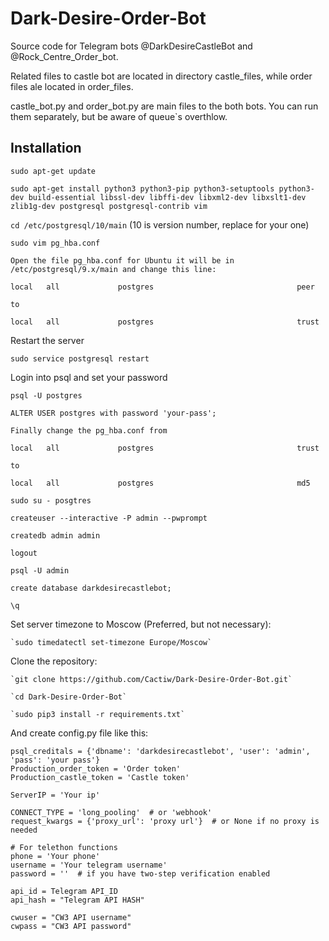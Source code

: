# Dark-Desire-Order-Bot

Source code for Telegram bots @DarkDesireCastleBot and @Rock_Centre_Order_bot.

Related files to castle bot are located in directory castle_files, while order files ale located in order_files.

castle_bot.py and order_bot.py are main files to the both bots. You can run them separately, but be aware of 
queue`s overthlow. 


## Installation
`sudo apt-get update`

`sudo apt-get install python3 python3-pip python3-setuptools python3-dev build-essential libssl-dev libffi-dev libxml2-dev libxslt1-dev zlib1g-dev postgresql postgresql-contrib vim`

`cd /etc/postgresql/10/main`
(10 is version number, replace for your one)

`sudo vim pg_hba.conf`




    Open the file pg_hba.conf for Ubuntu it will be in /etc/postgresql/9.x/main and change this line:

    local   all             postgres                                peer

    to

    local   all             postgres                                trust

Restart the server

  `sudo service postgresql restart`

Login into psql and set your password

`psql -U postgres`

`ALTER USER postgres with password 'your-pass';`

    Finally change the pg_hba.conf from

    local   all             postgres                                trust

    to

    local   all             postgres                                md5
`sudo su - posgtres`

`createuser --interactive -P admin --pwprompt`

`createdb admin admin`

`logout`

`psql -U admin`

`create database darkdesirecastlebot;`

`\q`


Set server timezone to Moscow (Preferred, but not necessary):

    `sudo timedatectl set-timezone Europe/Moscow`

Clone the repository:
    
    `git clone https://github.com/Cactiw/Dark-Desire-Order-Bot.git`
    
    `cd Dark-Desire-Order-Bot`
    
    `sudo pip3 install -r requirements.txt`

And create config.py file like this:

```python3
psql_creditals = {'dbname': 'darkdesirecastlebot', 'user': 'admin', 'pass': 'your pass'}
Production_order_token = 'Order token'
Production_castle_token = 'Castle token'

ServerIP = 'Your ip'

CONNECT_TYPE = 'long_pooling'  # or 'webhook'
request_kwargs = {'proxy_url': 'proxy url'}  # or None if no proxy is needed

# For telethon functions
phone = 'Your phone'
username = 'Your telegram username'
password = ''  # if you have two-step verification enabled

api_id = Telegram API_ID
api_hash = "Telegram API HASH"

cwuser = "CW3 API username"
cwpass = "CW3 API password"


```
